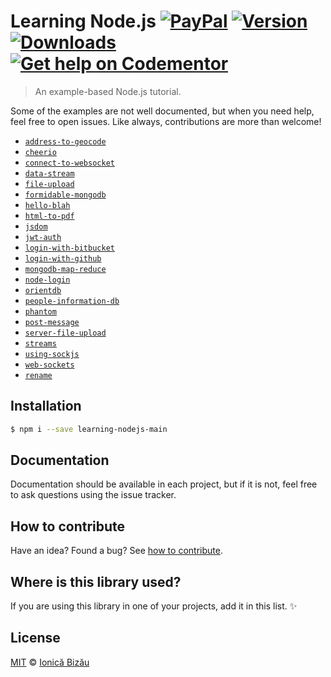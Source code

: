 # Learning Node.js [![PayPal](https://img.shields.io/badge/%24-paypal-f39c12.svg)][paypal-donations] [![Version](https://img.shields.io/npm/v/learning-nodejs-main.svg)](https://www.npmjs.com/package/learning-nodejs-main) [![Downloads](https://img.shields.io/npm/dt/learning-nodejs-main.svg)](https://www.npmjs.com/package/learning-nodejs-main) [![Get help on Codementor](https://cdn.codementor.io/badges/get_help_github.svg)](https://www.codementor.io/johnnyb?utm_source=github&utm_medium=button&utm_term=johnnyb&utm_campaign=github)

> An example-based Node.js tutorial.

Some of the examples are not well documented, but when you need help, feel free to open issues.
Like always, contributions are more than welcome!
 - [`address-to-geocode`](/address-to-geocode/)
 - [`cheerio`](/cheerio/)
 - [`connect-to-websocket`](/connect-to-websocket/)
 - [`data-stream`](/data-stream/)
 - [`file-upload`](/file-upload/)
 - [`formidable-mongodb`](/formidable-mongodb/)
 - [`hello-blah`](/hello-blah/)
 - [`html-to-pdf`](/html-to-pdf/)
 - [`jsdom`](/jsdom/)
 - [`jwt-auth`](/jwt-auth/)
 - [`login-with-bitbucket`](/login-with-bitbucket/)
 - [`login-with-github`](/login-with-github/)
 - [`mongodb-map-reduce`](/mongodb-map-reduce/)
 - [`node-login`](/node-login/)
 - [`orientdb`](/orientdb/)
 - [`people-information-db`](/people-information-db/)
 - [`phantom`](/phantom/)
 - [`post-message`](/post-message/)
 - [`server-file-upload`](/server-file-upload/)
 - [`streams`](/streams/)
 - [`using-sockjs`](/using-sockjs/)
 - [`web-sockets`](/web-sockets/)
 - [`rename`](/rename/)

## Installation

```sh
$ npm i --save learning-nodejs-main
```

## Documentation

Documentation should be available in each project, but if it is not, feel free to ask questions using the issue tracker.

## How to contribute
Have an idea? Found a bug? See [how to contribute][contributing].

## Where is this library used?
If you are using this library in one of your projects, add it in this list. :sparkles:

## License

[MIT][license] © [Ionică Bizău][website]

[paypal-donations]: https://www.paypal.com/cgi-bin/webscr?cmd=_s-xclick&hosted_button_id=RVXDDLKKLQRJW
[donate-now]: http://i.imgur.com/6cMbHOC.png

[license]: http://showalicense.com/?fullname=Ionic%C4%83%20Biz%C4%83u%20%3Cbizauionica%40gmail.com%3E%20(http%3A%2F%2Fionicabizau.net)&year=2013#license-mit
[website]: http://ionicabizau.net
[contributing]: /CONTRIBUTING.md
[docs]: /DOCUMENTATION.md